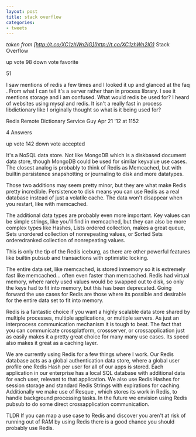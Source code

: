 ```yaml
---
layout: post
title: stack overflow
categories:
- tweets
---
```

*taken from [http://t.co/XC1zhWn2IG](http://t.co/XC1zhWn2IG)*
Stack Overflow

up vote 98 down vote favorite

51

I saw mentions of redis a few times and I looked it up and glanced at the faq . From what I can tell it's a server rather than in process library. I see it mentions storage and i am confused. What would redis be used for? I heard of websites using mysql and redis. It isn't a really fast in process libdictionary like I originally thought so what is it being used for?

Redis  Remote Dictionary Service  Guy Apr 21 '12 at 1152

4 Answers

up vote 142 down vote accepted

It's a NoSQL data store. Not like MongoDB which is a diskbased document data store, though MongoDB could be used for similar keyvalue use cases. The closest analog is probably to think of Redis as Memcached, but with builtin persistence snapshotting or journaling to disk and more datatypes.

Those two additions may seem pretty minor, but they are what make Redis pretty incredible. Persistence to disk means you can use Redis as a real database instead of just a volatile cache. The data won't disappear when you restart, like with memcached.

The additional data types are probably even more important. Key values can be simple strings, like you'll find in memcached, but they can also be more complex types like Hashes, Lists ordered collection, makes a great queue, Sets unordered collection of nonrepeating values, or Sorted Sets orderedranked collection of nonrepeating values.

This is only the tip of the Redis iceburg, as there are other powerful features like builtin pubsub and transactions with optimistic locking.

The entire data set, like memcached, is stored inmemory so it is extremely fast like memcached... often even faster than memcached. Redis had virtual memory, where rarely used values would be swapped out to disk, so only the keys had to fit into memory, but this has been deprecated. Going forward the use cases for Redis are those where its possible and desirable for the entire data set to fit into memory.

Redis is a fantastic choice if you want a highly scalable data store shared by multiple processes, multiple applications, or multiple servers. As just an interprocess communication mechanism it is tough to beat. The fact that you can communicate crossplatform, crossserver, or crossapplication just as easily makes it a pretty great choice for many many use cases. Its speed also makes it great as a caching layer.

We are currently using Redis for a few things where I work. Our Redis database acts as a global authentication data store, where a global user profile one Redis Hash per user for all of our apps is stored. Each application in our enterprise has a local SQL database with additional data for each user, relevant to that application. We also use Redis Hashes for session storage and standard Redis Strings with expirations for caching. Additionally we make use of Resque , which stores its work in Redis, to handle background processing tasks. In the future we envision using Redis pubsub to do some direct crossapplication communication.

TLDR If you can map a use case to Redis and discover you aren't at risk of running out of RAM by using Redis there is a good chance you should probably use Redis.

